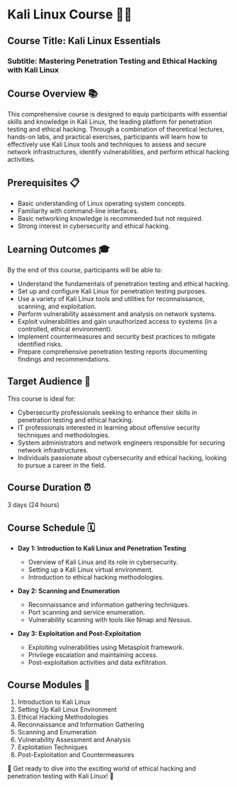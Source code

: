 # Kali Linux Course 🐱‍💻

## Course Title: Kali Linux Essentials
### Subtitle: Mastering Penetration Testing and Ethical Hacking with Kali Linux

## Course Overview 📚
This comprehensive course is designed to equip participants with essential skills and knowledge in Kali Linux, the leading platform for penetration testing and ethical hacking. Through a combination of theoretical lectures, hands-on labs, and practical exercises, participants will learn how to effectively use Kali Linux tools and techniques to assess and secure network infrastructures, identify vulnerabilities, and perform ethical hacking activities.

## Prerequisites 📋
- Basic understanding of Linux operating system concepts.
- Familiarity with command-line interfaces.
- Basic networking knowledge is recommended but not required.
- Strong interest in cybersecurity and ethical hacking.

## Learning Outcomes 🎓
By the end of this course, participants will be able to:
- Understand the fundamentals of penetration testing and ethical hacking.
- Set up and configure Kali Linux for penetration testing purposes.
- Use a variety of Kali Linux tools and utilities for reconnaissance, scanning, and exploitation.
- Perform vulnerability assessment and analysis on network systems.
- Exploit vulnerabilities and gain unauthorized access to systems (in a controlled, ethical environment).
- Implement countermeasures and security best practices to mitigate identified risks.
- Prepare comprehensive penetration testing reports documenting findings and recommendations.

## Target Audience 🎯
This course is ideal for:
- Cybersecurity professionals seeking to enhance their skills in penetration testing and ethical hacking.
- IT professionals interested in learning about offensive security techniques and methodologies.
- System administrators and network engineers responsible for securing network infrastructures.
- Individuals passionate about cybersecurity and ethical hacking, looking to pursue a career in the field.

## Course Duration ⏰
3 days (24 hours)

## Course Schedule 🗓️
- **Day 1: Introduction to Kali Linux and Penetration Testing**
  - Overview of Kali Linux and its role in cybersecurity.
  - Setting up a Kali Linux virtual environment.
  - Introduction to ethical hacking methodologies.

- **Day 2: Scanning and Enumeration**
  - Reconnaissance and information gathering techniques.
  - Port scanning and service enumeration.
  - Vulnerability scanning with tools like Nmap and Nessus.

- **Day 3: Exploitation and Post-Exploitation**
  - Exploiting vulnerabilities using Metasploit framework.
  - Privilege escalation and maintaining access.
  - Post-exploitation activities and data exfiltration.

## Course Modules 📑
1. Introduction to Kali Linux
2. Setting Up Kali Linux Environment
3. Ethical Hacking Methodologies
4. Reconnaissance and Information Gathering
5. Scanning and Enumeration
6. Vulnerability Assessment and Analysis
7. Exploitation Techniques
8. Post-Exploitation and Countermeasures

🚀 Get ready to dive into the exciting world of ethical hacking and penetration testing with Kali Linux! 🚀

